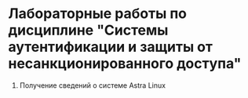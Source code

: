 # Лабораторные работы по дисциплине "Системы аутентификации и защиты от несанкционированного доступа"
1. Получение сведений о системе Astra Linux
